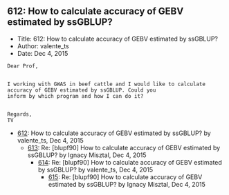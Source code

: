 ## 612: How to calculate accuracy of GEBV estimated by ssGBLUP?

- Title: 612: How to calculate accuracy of GEBV estimated by ssGBLUP?
- Author: valente_ts
- Date: Dec 4, 2015

```
Dear Prof,


I working with GWAS in beef cattle and I would like to calculate accuracy of GEBV estimated by ssGBLUP. Could you
inform by which program and how I can do it?

 
Regards,
TV
```

- [612](0612.md): How to calculate accuracy of GEBV estimated by ssGBLUP? by valente_ts, Dec 4, 2015
    - [613](0613.md): Re: [blupf90] How to calculate accuracy of GEBV estimated by ssGBLUP? by Ignacy Misztal, Dec 4, 2015
        - [614](0614.md): Re: [blupf90] How to calculate accuracy of GEBV estimated by ssGBLUP? by valente_ts, Dec 4, 2015
            - [615](0615.md): Re: [blupf90] How to calculate accuracy of GEBV estimated by ssGBLUP? by Ignacy Misztal, Dec 4, 2015

